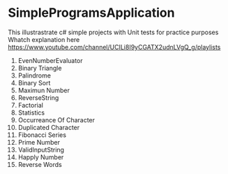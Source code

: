 # SimpleProgramsApplication

This illustrastrate c# simple projects with Unit tests for practice purposes
Whatch explanation here https://www.youtube.com/channel/UCILi8I9yCGATX2udnLVgQ_g/playlists
1. EvenNumberEvaluator
2. Binary Triangle
3. Palindrome
4. Binary Sort
5. Maximun Number
6. ReverseString
7. Factorial
8. Statistics
9. Occurreance Of Character
10. Duplicated Character
11. Fibonacci Series
12. Prime Number
13. ValidInputString
14. Happly Number
15. Reverse Words
